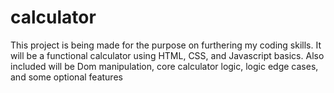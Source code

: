 # calculator
This project is being made for the purpose on furthering my coding skills.
It will be a functional calculator using HTML, CSS, and Javascript basics.
Also included will be Dom manipulation, core calculator logic, logic edge cases, and some optional features